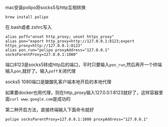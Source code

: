 mac安装polipo将socks5与http互相转换
```
brew install polipo
```
在.bash或者.zshrc写入
```
alias poff="unset http_proxy; unset https_proxy"
alias pon="export http_proxy=http://127.0.0.1:8123;export https_proxy=http://127.0.0.1:8123"
alias pon_run="polipo proxyAddress="127.0.0.1" socksParentProxy=127.0.0.1:1080"
```
端口8123是socks5转成http后的端口，平时只要输入`pon_run`,然后再开一个终端输入`pon`,就好了。输入`poff`关闭代理

socks5  1080端口是酸酸乳客户端本地开启的本地代理

如果要docker也用代理，则在http_proxy输入127.0.0.1:8123就好了，这样容器里面`curl www.google.com`是成功的

第二种开启方法，直接终端输入下面命令就好
```
polipo socksParentProxy=127.0.0.1:1080 proxyAddress="127.0.0.1"
```

